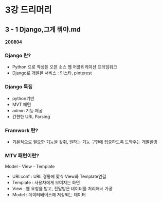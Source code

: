 # 3강 드리머리

## 3 - 1 Django,그게 뭐야.md

#### 200804

### Django 란?
- Python 으로 작성된 오픈 소스 웹 어플리케이션 프레임워크
- Django로 개발된 서비스 : 인스타, pinterest

### Django 특징
- python기반
- MVT 패턴
- admin 기능 제공
- 간편한 URL Parsing

### Framwork 란?
- 기본적으로 필요한 기능을 갖춰, 원하는 기능 구현에 집중하도록 도와주는 개발환경

### MTV 패턴이란?
Model - View - Template
- URLconf : URL 경롱에 맞춰 View와 Template연결
- Template : 사용자에게 보여지는 화면
- View : 웹 요청을 받고, 전달받은 데이터를 처리해서 가공
- Model : 데이터베이스에 저장되는 데이터